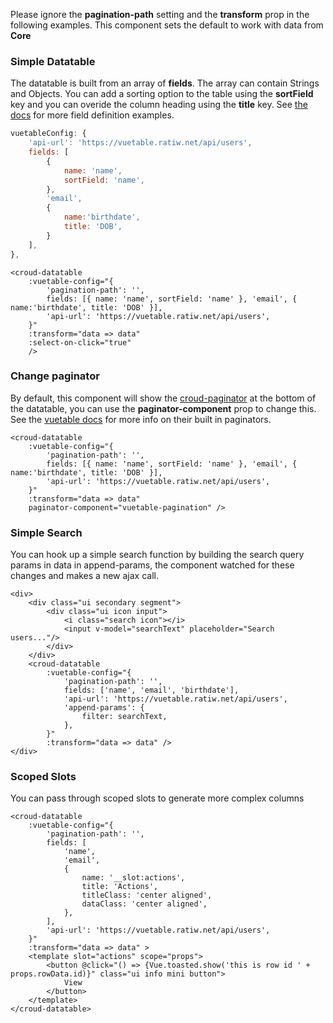 Please ignore the **pagination-path** setting and the **transform** prop in the following examples. This component sets the default to work with data from **Core**
### Simple Datatable
The datatable is built from an array of **fields**. The array can contain Strings and Objects. You can add a sorting option to the table using the **sortField** key and you can overide the column heading using the **title** key. See [the docs](https://ratiw.github.io/vuetable-2/#/Fields-Definition) for more field definition examples.

```js static
vuetableConfig: {
    'api-url': 'https://vuetable.ratiw.net/api/users',
    fields: [
        {
            name: 'name',
            sortField: 'name',
        },
        'email',
        {
            name:'birthdate',
            title: 'DOB',
        }
    ],
},
```

    <croud-datatable
        :vuetable-config="{
            'pagination-path': '',
            fields: [{ name: 'name', sortField: 'name' }, 'email', { name:'birthdate', title: 'DOB' }],
            'api-url': 'https://vuetable.ratiw.net/api/users',
        }"
        :transform="data => data"
        :select-on-click="true"
        />


### Change paginator
By default, this component will show the [croud-paginator](#croud-paginator) at the bottom of the datatable, you can use the **paginator-component** prop to change this. See the [vuetable docs](https://ratiw.github.io/vuetable-2/#/Pagination?id=vuetablepagination) for more info on their built in paginators.

    <croud-datatable
        :vuetable-config="{
            'pagination-path': '',
            fields: [{ name: 'name', sortField: 'name' }, 'email', { name:'birthdate', title: 'DOB' }],
            'api-url': 'https://vuetable.ratiw.net/api/users',
        }"
        :transform="data => data"
        paginator-component="vuetable-pagination" />

### Simple Search
You can hook up a simple search function by building the search query params in data in append-params, the component watched for these changes and makes a new ajax call.

    <div>
        <div class="ui secondary segment">
            <div class="ui icon input">
                <i class="search icon"></i>
                <input v-model="searchText" placeholder="Search users..."/>
            </div>
        </div>
        <croud-datatable
            :vuetable-config="{
                'pagination-path': '',
                fields: ['name', 'email', 'birthdate'],
                'api-url': 'https://vuetable.ratiw.net/api/users',
                'append-params': {
                    filter: searchText,
                },
            }"
            :transform="data => data" />
    </div>

### Scoped Slots

You can pass through scoped slots to generate more complex columns

    <croud-datatable
        :vuetable-config="{
            'pagination-path': '',
            fields: [
                'name',
                'email',
                {
                    name: '__slot:actions',
                    title: 'Actions',
                    titleClass: 'center aligned',
                    dataClass: 'center aligned',
                },
            ],
            'api-url': 'https://vuetable.ratiw.net/api/users',
        }"
        :transform="data => data" >
        <template slot="actions" scope="props">
            <button @click="() => {Vue.toasted.show('this is row id ' + props.rowData.id)}" class="ui info mini button">
                View
            </button>
        </template>
    </croud-datatable>
